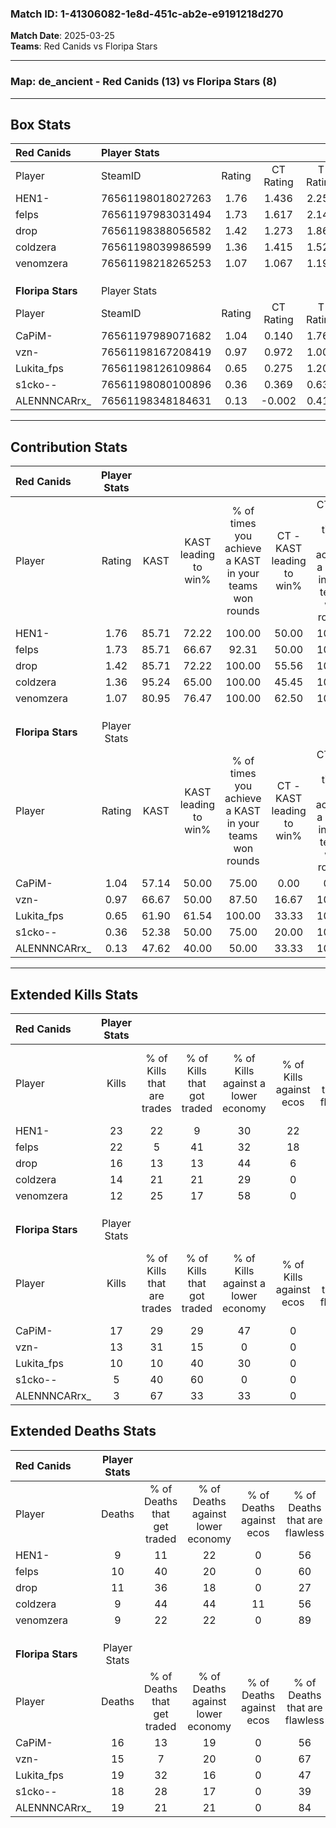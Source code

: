 ### Match ID: 1-41306082-1e8d-451c-ab2e-e9191218d270  
**Match Date**: 2025-03-25  
**Teams**: Red Canids vs Floripa Stars  

---  

### **Map**: de_ancient - Red Canids (13) vs Floripa Stars (8)  
---  

## Box Stats  

| **Red Canids**    | Player Stats      |        |           |          |       |       |       |         |        |      |     |
| :- | :- | :-: | :-: | :-: | :-: | :-: | :-: | :-: | :-: | :-: | :-: |
| Player            | SteamID           | Rating | CT Rating | T Rating | KAST  |  ADR  | Kills | Assists | Deaths | K/D  | HS% |
| HEN1-             | 76561198018027263 |  1.76  |   1.436   |  2.259   | 85.71 | 105.9 |  23   |    4    |   9    | 2.56 | 39  |
| felps             | 76561197983031494 |  1.73  |   1.617   |  2.149   | 85.71 | 116.2 |  22   |    4    |   10   | 2.20 | 68  |
| drop              | 76561198388056582 |  1.42  |   1.273   |  1.865   | 85.71 | 99.8  |  16   |    8    |   11   | 1.45 | 68  |
| coldzera          | 76561198039986599 |  1.36  |   1.415   |  1.526   | 95.24 | 74.5  |  14   |    3    |   9    | 1.56 | 35  |
| venomzera         | 76561198218265253 |  1.07  |   1.067   |  1.190   | 80.95 | 39.8  |  12   |    5    |   9    | 1.33 | 33  |
|                   |                   |        |           |          |       |       |       |         |        |      |     |
|                   |                   |        |           |          |       |       |       |         |        |      |     |
|                   |                   |        |           |          |       |       |       |         |        |      |     |
| **Floripa Stars** | Player Stats      |        |           |          |       |       |       |         |        |      |     |
| Player            | SteamID           | Rating | CT Rating | T Rating | KAST  |  ADR  | Kills | Assists | Deaths | K/D  | HS% |
| CaPiM-            | 76561197989071682 |  1.04  |   0.140   |  1.768   | 57.14 | 83.7  |  17   |    1    |   16   | 1.06 | 52  |
| vzn-              | 76561198167208419 |  0.97  |   0.972   |  1.000   | 66.67 | 79.5  |  13   |    3    |   15   | 0.87 | 61  |
| Lukita_fps        | 76561198126109864 |  0.65  |   0.275   |  1.200   | 61.90 | 57.6  |  10   |    5    |   19   | 0.53 | 40  |
| s1cko--           | 76561198080100896 |  0.36  |   0.369   |  0.634   | 52.38 | 47.9  |   5   |    2    |   18   | 0.28 | 40  |
| ALENNNCARrx_      | 76561198348184631 |  0.13  |  -0.002   |  0.419   | 47.62 | 20.1  |   3   |    4    |   19   | 0.16 | 33  |
---  

## Contribution Stats  

| **Red Canids**    | Player Stats |       |                      |                                                        |                           |                                                             |                          |                                                            |
| :- | :-: | :-: | :-: | :-: | :-: | :-: | :-: | :-: |
| Player            |    Rating    | KAST  | KAST leading to win% | % of times you achieve a KAST in your teams won rounds | CT - KAST leading to win% | CT - % of times you achieve a KAST in your teams won rounds | T - KAST leading to win% | T - % of times you achieve a KAST in your teams won rounds |
| HEN1-             |     1.76     | 85.71 |        72.22         |                         100.00                         |           50.00           |                           100.00                            |          100.00          |                           100.00                           |
| felps             |     1.73     | 85.71 |        66.67         |                         92.31                          |           50.00           |                           100.00                            |          87.50           |                           87.50                            |
| drop              |     1.42     | 85.71 |        72.22         |                         100.00                         |           55.56           |                           100.00                            |          88.89           |                           100.00                           |
| coldzera          |     1.36     | 95.24 |        65.00         |                         100.00                         |           45.45           |                           100.00                            |          88.89           |                           100.00                           |
| venomzera         |     1.07     | 80.95 |        76.47         |                         100.00                         |           62.50           |                           100.00                            |          88.89           |                           100.00                           |
|                   |              |       |                      |                                                        |                           |                                                             |                          |                                                            |
|                   |              |       |                      |                                                        |                           |                                                             |                          |                                                            |
|                   |              |       |                      |                                                        |                           |                                                             |                          |                                                            |
| **Floripa Stars** | Player Stats |       |                      |                                                        |                           |                                                             |                          |                                                            |
| Player            |    Rating    | KAST  | KAST leading to win% | % of times you achieve a KAST in your teams won rounds | CT - KAST leading to win% | CT - % of times you achieve a KAST in your teams won rounds | T - KAST leading to win% | T - % of times you achieve a KAST in your teams won rounds |
| CaPiM-            |     1.04     | 57.14 |        50.00         |                         75.00                          |           0.00            |                            0.00                             |          66.67           |                           85.71                            |
| vzn-              |     0.97     | 66.67 |        50.00         |                         87.50                          |           16.67           |                           100.00                            |          75.00           |                           85.71                            |
| Lukita_fps        |     0.65     | 61.90 |        61.54         |                         100.00                         |           33.33           |                           100.00                            |          70.00           |                           100.00                           |
| s1cko--           |     0.36     | 52.38 |        50.00         |                         75.00                          |           20.00           |                           100.00                            |          71.43           |                           71.43                            |
| ALENNNCARrx_      |     0.13     | 47.62 |        40.00         |                         50.00                          |           33.33           |                           100.00                            |          42.86           |                           42.86                            |
---  

## Extended Kills Stats  

| **Red Canids**    | Player Stats |                            |                            |                                    |                         |                              |                                 |                                       |                    |           |
| :- | :-: | :-: | :-: | :-: | :-: | :-: | :-: | :-: | :-: | :-: |
| Player            |    Kills     | % of Kills that are trades | % of Kills that got traded | % of Kills against a lower economy | % of Kills against ecos | % of Kills that are flawless | % of Kills that are close duels | % of Kills that are assisted by flash | Pistol Round Kills | AWP Kills |
| HEN1-             |      23      |             22             |             9              |                 30                 |           22            |              78              |                0                |                   0                   |         11         |     4     |
| felps             |      22      |             5              |             41             |                 32                 |           18            |              55              |                0                |                  14                   |         0          |     4     |
| drop              |      16      |             13             |             13             |                 44                 |            6            |              44              |                6                |                   6                   |         0          |     1     |
| coldzera          |      14      |             21             |             21             |                 29                 |            0            |              50              |               14                |                   0                   |         0          |     0     |
| venomzera         |      12      |             25             |             17             |                 58                 |            0            |              42              |               25                |                   8                   |         0          |     0     |
|                   |              |                            |                            |                                    |                         |                              |                                 |                                       |                    |           |
|                   |              |                            |                            |                                    |                         |                              |                                 |                                       |                    |           |
|                   |              |                            |                            |                                    |                         |                              |                                 |                                       |                    |           |
| **Floripa Stars** | Player Stats |                            |                            |                                    |                         |                              |                                 |                                       |                    |           |
| Player            |    Kills     | % of Kills that are trades | % of Kills that got traded | % of Kills against a lower economy | % of Kills against ecos | % of Kills that are flawless | % of Kills that are close duels | % of Kills that are assisted by flash | Pistol Round Kills | AWP Kills |
| CaPiM-            |      17      |             29             |             29             |                 47                 |            0            |              59              |                0                |                   0                   |         0          |     2     |
| vzn-              |      13      |             31             |             15             |                 0                  |            0            |              38              |                0                |                  15                   |         0          |     2     |
| Lukita_fps        |      10      |             10             |             40             |                 30                 |            0            |              60              |               10                |                   0                   |         0          |     0     |
| s1cko--           |      5       |             40             |             60             |                 0                  |            0            |              80              |                0                |                  40                   |         0          |     1     |
| ALENNNCARrx_      |      3       |             67             |             33             |                 33                 |            0            |              67              |                0                |                  33                   |         1          |     0     |
## Extended Deaths Stats  

| **Red Canids**    | Player Stats |                             |                                   |                          |                               |                            |                           |               |
| :- | :-: | :-: | :-: | :-: | :-: | :-: | :-: | :-: |
| Player            |    Deaths    | % of Deaths that get traded | % of Deaths against lower economy | % of Deaths against ecos | % of Deaths that are flawless | % of Deaths that are close | % of Deaths while blinded | Deaths to AWP |
| HEN1-             |      9       |             11              |                22                 |            0             |              56               |             0              |            22             |       1       |
| felps             |      10      |             40              |                20                 |            0             |              60               |             0              |            30             |       0       |
| drop              |      11      |             36              |                18                 |            0             |              27               |             9              |             0             |       0       |
| coldzera          |      9       |             44              |                44                 |            11            |              56               |             0              |             0             |       0       |
| venomzera         |      9       |             22              |                22                 |            0             |              89               |             0              |             0             |       0       |
|                   |              |                             |                                   |                          |                               |                            |                           |               |
|                   |              |                             |                                   |                          |                               |                            |                           |               |
|                   |              |                             |                                   |                          |                               |                            |                           |               |
| **Floripa Stars** | Player Stats |                             |                                   |                          |                               |                            |                           |               |
| Player            |    Deaths    | % of Deaths that get traded | % of Deaths against lower economy | % of Deaths against ecos | % of Deaths that are flawless | % of Deaths that are close | % of Deaths while blinded | Deaths to AWP |
| CaPiM-            |      16      |             13              |                19                 |            0             |              56               |             13             |             0             |       1       |
| vzn-              |      15      |              7              |                20                 |            0             |              67               |             7              |             0             |       3       |
| Lukita_fps        |      19      |             32              |                16                 |            0             |              47               |             11             |             5             |       1       |
| s1cko--           |      18      |             28              |                17                 |            0             |              39               |             0              |            17             |       2       |
| ALENNNCARrx_      |      19      |             21              |                21                 |            0             |              84               |             5              |             5             |       4       |
